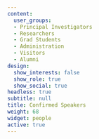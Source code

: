 ```yaml
---
content:
  user_groups:
  - Principal Investigators
  - Researchers
  - Grad Students
  - Administration
  - Visitors
  - Alumni
design:
  show_interests: false
  show_role: true
  show_social: true
headless: true
subtitle: null
title: Confirmed Speakers
weight: 68
widget: people
active: true
---
```

